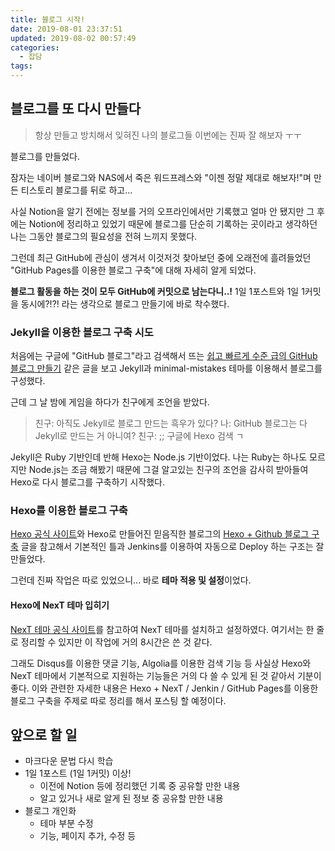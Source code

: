 ```yaml
---
title: 블로그 시작!
date: 2019-08-01 23:37:51
updated: 2019-08-02 00:57:49
categories:
  - 잡담
tags:
---
```


## 블로그를 또 다시 만들다

> 항상 만들고 방치해서 잊혀진 나의 블로그들
> 이번에는 진짜 잘 해보자 ㅜㅜ

블로그를 만들었다.

잠자는 네이버 블로그와 NAS에서 죽은 워드프레스와
"이젠 정말 제대로 해보자!"며 만든 티스토리 블로그를 뒤로 하고...

<!-- more -->

사실 Notion을 알기 전에는 정보를 거의 오프라인에서만 기록했고
얼마 안 됐지만 그 후에는 Notion에 정리하고 있었기 때문에
블로그를 단순히 기록하는 곳이라고 생각하던 나는 그동안 블로그의 필요성을 전혀 느끼지 못했다.

그런데 최근 GitHub에 관심이 생겨서 이것저것 찾아보던 중에
오래전에 흘려들었던 "GitHub Pages를 이용한 블로그 구축"에 대해 자세히 알게 되었다.

**블로그 활동을 하는 것이 모두 GitHub에 커밋으로 남는다니..!**
1일 1포스트와 1일 1커밋을 동시에?!?! 라는 생각으로 블로그 만들기에 바로 착수했다.

### Jekyll을 이용한 블로그 구축 시도

처음에는 구글에 "GitHub 블로그"라고 검색해서 뜨는
[쉽고 빠르게 수준 급의 GitHub 블로그 만들기](https://dreamgonfly.github.io/2018/01/27/jekyll-remote-theme.html) 같은 글을 보고
Jekyll과 minimal-mistakes 테마를 이용해서 블로그를 구성했다.

근데 그 날 밤에 게임을 하다가 친구에게 조언을 받았다.

> 친구: 아직도 Jekyll로 블로그 만드는 흑우가 있다?
> 나: GitHub 블로그는 다 Jekyll로 만드는 거 아니여?
> 친구: ;; 구글에 Hexo 검색 ㄱ

Jekyll은 Ruby 기반인데 반해 Hexo는 Node.js 기반이었다.
나는 Ruby는 하나도 모르지만 Node.js는 조금 해봤기 때문에
그걸 알고있는 친구의 조언을 감사히 받아들여 Hexo로 다시 블로그를 구축하기 시작했다.

### Hexo를 이용한 블로그 구축

[Hexo 공식 사이트](https://hexo.io/ko/)와 Hexo로 만들어진 믿음직한 블로그의 [Hexo + Github 블로그 구축](https://marv-0.github.io/2018/05/02/Hexo%20+%20Github%20%EB%B8%94%EB%A1%9C%EA%B7%B8%20%EA%B5%AC%EC%B6%95/) 글을 참고해서
기본적인 틀과 Jenkins를 이용하여 자동으로 Deploy 하는 구조는 잘 만들었다.

그런데 진짜 작업은 따로 있었으니... 바로 **테마 적용 및 설정**이었다.

#### Hexo에 NexT 테마 입히기

[NexT 테마 공식 사이트](https://theme-next.org/)를 참고하여 NexT 테마를 설치하고 설정하였다.
여기서는 한 줄로 정리할 수 있지만 이 작업에 거의 8시간은 쓴 것 같다.

그래도 Disqus를 이용한 댓글 기능, Algolia를 이용한 검색 기능 등
사실상 Hexo와 NexT 테마에서 기본적으로 지원하는 기능들은 거의 다 쓸 수 있게 된 것 같아서 기분이 좋다.
이와 관련한 자세한 내용은 Hexo + NexT / Jenkin / GitHub Pages를 이용한 블로그 구축을 주제로
따로 정리를 해서 포스팅 할 예정이다.

## 앞으로 할 일

- 마크다운 문법 다시 학습
- 1일 1포스트 (1일 1커밋) 이상!
  - 이전에 Notion 등에 정리했던 기록 중 공유할 만한 내용
  - 알고 있거나 새로 알게 된 정보 중 공유할 만한 내용
- 블로그 개인화
  - 테마 부분 수정
  - 기능, 페이지 추가, 수정 등
